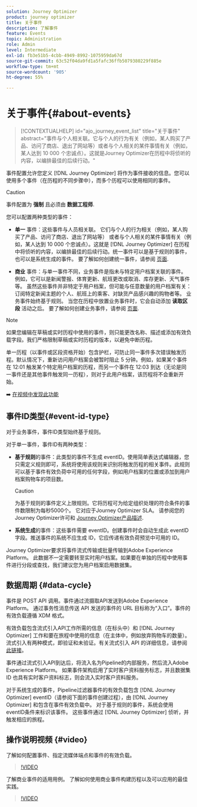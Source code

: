 ```yaml
---
solution: Journey Optimizer
product: journey optimizer
title: 关于事件
description: 了解事件
feature: Events
topic: Administration
role: Admin
level: Intermediate
exl-id: fb3e51b5-4cbb-4949-8992-1075959da67d
source-git-commit: 63c52f04da9fd1a5fafc36ffb5079380229f885e
workflow-type: tm+mt
source-wordcount: '905'
ht-degree: 55%

---
```


# 关于事件{#about-events}

>[!CONTEXTUALHELP]
>id="ajo_journey_event_list"
>title="关于事件"
>abstract="事件与个人相关联。它与个人的行为有关（例如，某人购买了产品、访问了商店、退出了网站等）或者与个人相关的某件事情有关（例如，某人达到 10 000 个忠诚点）。这就是Journey Optimizer在历程中将侦听的内容，以编排最佳的后续行动。"

事件配置允许您定义 [!DNL Journey Optimizer] 将作为事件接收的信息。您可以使用多个事件（在历程的不同步骤中），而多个历程可以使用相同的事件。

>[!CAUTION]
>
>事件配置为 **强制** 且必须由 **数据工程师**.

您可以配置两种类型的事件：

* **单一** 事件：这些事件与人员相关联。 它们与个人的行为相关（例如，某人购买了产品、访问了商店、退出了网站等） 或者与个人相关的某件事情有关（例如，某人达到 10 000 个忠诚点）。这就是 [!DNL Journey Optimizer] 在历程中将侦听的内容，以编排最佳的后续行动。统一事件可以是基于规则的事件，也可以是系统生成的事件。 要了解如何创建统一事件，请参阅 [页面](../event/about-creating.md).

* **商业** 事件：与单一事件不同，业务事件是指未与特定用户档案关联的事件。 例如，它可以是新闻警报、体育更新、航班更改或取消、库存更新、天气事件等。 虽然这些事件并非特定于用户档案，但可能与任意数量的用户档案有关：订阅特定新闻主题的个人、航班上的乘客、对缺货产品感兴趣的购物者等。 业务事件始终基于规则。 当您在历程中放置业务事件时，它会自动添加 **读取区段** 活动之后。 要了解如何创建业务事件，请参阅 [页面](../event/about-creating-business.md).


>[!NOTE]
>
>如果您编辑在草稿或实时历程中使用的事件，则只能更改名称、描述或添加有效负载字段。我们严格限制草稿或实时历程的版本，以避免中断历程。

单一历程（以事件或区段资格开始）包含护栏，可防止同一事件多次错误触发历程。默认情况下，重新访问用户档案会被暂时阻止 5 分钟。例如，如果某个事件在 12:01 触发某个特定用户档案的历程，而另一个事件在 12:03 到达（无论是同一事件还是其他事件触发同一历程），则对于此用户档案，该历程将不会重新开始。

➡️ [在视频中发现此功能](#video)

## 事件ID类型{#event-id-type}

对于业务事件，事件ID类型始终基于规则。

对于单一事件，事件ID有两种类型：

* **基于规则**&#x200B;的事件：此类型的事件不生成 eventID。使用简单表达式编辑器，您只需定义规则即可，系统将使用该规则来识别将触发历程的相关事件。此规则可以基于事件有效负荷中可用的任何字段，例如用户档案的位置或添加到用户档案购物车的项目数。

   >[!CAUTION]
   >
   >为基于规则的事件定义上限规则。它将历程可为给定组织处理的符合条件的事件数限制为每秒5000个。 它对应于Journey Optimizer SLA。 请参阅您的Journey Optimizer许可和 [Journey Optimizer产品描述](https://helpx.adobe.com/cn/legal/product-descriptions/adobe-journey-optimizer.html).

* **系统生成**&#x200B;的事件：这些事件需要 eventID。创建事件时会自动生成此 eventID 字段。推送事件的系统不应生成 ID，它应传递有效负荷预览中可用的 ID。

Journey Optimizer要求将事件流式传输或批量传输到Adobe Experience Platform。 此数据不一定需要转至实时用户档案。如果要在单独的历程中使用事件进行分段或查找，我们建议您为用户档案启用数据集。

## 数据周期 {#data-cycle}

事件是 POST API 调用。事件通过流摄取API发送到Adobe Experience Platform。 通过事务性消息传送 API 发送的事件的 URL 目标称为“入口”。事件的有效负载遵循 XDM 格式。

有效负载包含流式引入API工作所需的信息（在标头中）和 [!DNL Journey Optimizer] 工作和要在旅程中使用的信息（在主体中，例如放弃购物车的数量）。 流式引入有两种模式，即验证和未验证。有关流式引入 API 的详细信息，请参阅[此链接](https://experienceleague.adobe.com/docs/experience-platform/xdm/api/getting-started.html?lang=zh-Hans)。

事件通过流式引入API到达后，将流入名为Pipeline的内部服务，然后流入Adobe Experience Platform。 如果事件架构启用了实时客户资料服务标志，并且数据集 ID 也具有实时客户资料标志，则会流入实时客户资料服务。

对于系统生成的事件，Pipeline过滤器事件的有效负载包含 [!DNL Journey Optimizer] eventID（请参阅下面的事件创建过程），由 [!DNL Journey Optimizer] 和包含在事件有效负载中。 对于基于规则的事件，系统会使用eventID条件来标识该事件。 这些事件通过 [!DNL Journey Optimizer] 侦听，并触发相应的旅程。

## 操作说明视频 {#video}

了解如何配置事件、指定流媒体端点和事件的有效负载。

>[!VIDEO](https://video.tv.adobe.com/v/336253?quality=12)

了解商业事件的适用用例。 了解如何使用商业事件构建历程以及可以应用的最佳实践。

>[!VIDEO](https://video.tv.adobe.com/v/334234?quality=12)
